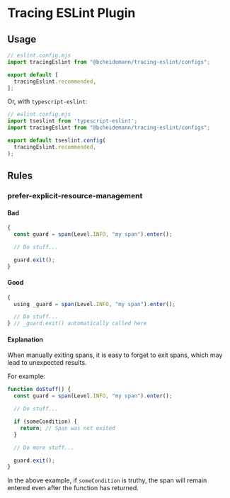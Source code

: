 # Tracing ESLint Plugin

## Usage

```js
// eslint.config.mjs
import tracingEslint from "@bcheidemann/tracing-eslint/configs";

export default [
  tracingEslint.recommended,
];
```

Or, with `typescript-eslint`:

```ts
// eslint.config.mjs
import tseslint from 'typescript-eslint';
import tracingEslint from "@bcheidemann/tracing-eslint/configs";

export default tseslint.config(
  tracingEslint.recommended,
);
```

## Rules

### prefer-explicit-resource-management

#### Bad

```ts
{
  const guard = span(Level.INFO, "my span").enter();

  // Do stuff...

  guard.exit();
}
```

#### Good

```ts
{
  using _guard = span(Level.INFO, "my span").enter();

  // Do stuff...
} // _guard.exit() automatically called here
```

#### Explanation

When manually exiting spans, it is easy to forget to exit spans, which may lead
to unexpected results.

For example:

```ts
function doStuff() {
  const guard = span(Level.INFO, "my span").enter();

  // Do stuff...

  if (someCondition) {
    return; // Span was not exited
  }

  // Do more stuff...

  guard.exit();
}
```

In the above example, if `someCondition` is truthy, the span will remain entered
even after the function has returned.
